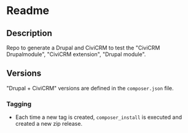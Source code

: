 # Readme

## Description

Repo to generate a Drupal and CiviCRM to test the "CiviCRM Drupalmodule", "CiviCRM extension", "Drupal module".

## Versions

"Drupal + CiviCRM" versions are defined in the `composer.json` file.

### Tagging

- Each time a new tag is created, `composer_install` is executed and created a new zip release.
